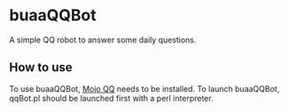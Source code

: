 # buaaQQBot
A simple QQ robot to answer some daily questions.
## How to use
To use buaaQQBot, [Mojo QQ](github.com/sjdy521/Mojo-Webqq) needs to be installed.
To launch buaaQQBot, qqBot.pl should be launched first with a perl interpreter.
